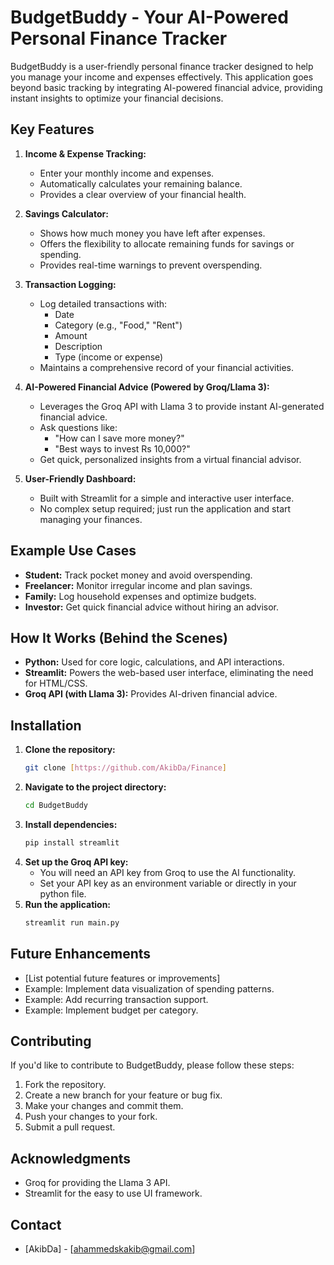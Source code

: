 # BudgetBuddy - Your AI-Powered Personal Finance Tracker

BudgetBuddy is a user-friendly personal finance tracker designed to help you manage your income and expenses effectively. This application goes beyond basic tracking by integrating AI-powered financial advice, providing instant insights to optimize your financial decisions.

## Key Features

1.  **Income & Expense Tracking:**
    * Enter your monthly income and expenses.
    * Automatically calculates your remaining balance.
    * Provides a clear overview of your financial health.

2.  **Savings Calculator:**
    * Shows how much money you have left after expenses.
    * Offers the flexibility to allocate remaining funds for savings or spending.
    * Provides real-time warnings to prevent overspending.

3.  **Transaction Logging:**
    * Log detailed transactions with:
        * Date
        * Category (e.g., "Food," "Rent")
        * Amount
        * Description
        * Type (income or expense)
    * Maintains a comprehensive record of your financial activities.

4.  **AI-Powered Financial Advice (Powered by Groq/Llama 3):**
    * Leverages the Groq API with Llama 3 to provide instant AI-generated financial advice.
    * Ask questions like:
        * "How can I save more money?"
        * "Best ways to invest Rs 10,000?"
    * Get quick, personalized insights from a virtual financial advisor.

5.  **User-Friendly Dashboard:**
    * Built with Streamlit for a simple and interactive user interface.
    * No complex setup required; just run the application and start managing your finances.

## Example Use Cases

* **Student:** Track pocket money and avoid overspending.
* **Freelancer:** Monitor irregular income and plan savings.
* **Family:** Log household expenses and optimize budgets.
* **Investor:** Get quick financial advice without hiring an advisor.

## How It Works (Behind the Scenes)

* **Python:** Used for core logic, calculations, and API interactions.
* **Streamlit:** Powers the web-based user interface, eliminating the need for HTML/CSS.
* **Groq API (with Llama 3):** Provides AI-driven financial advice.

## Installation

1.  **Clone the repository:**
    ```bash
    git clone [https://github.com/AkibDa/Finance]
    ```
2.  **Navigate to the project directory:**
    ```bash
    cd BudgetBuddy
    ```
3.  **Install dependencies:**
    ```bash
    pip install streamlit
    ```
4. **Set up the Groq API key:**
    * You will need an API key from Groq to use the AI functionality.
    * Set your API key as an environment variable or directly in your python file.
5.  **Run the application:**
    ```bash
    streamlit run main.py 
    ```

## Future Enhancements

* [List potential future features or improvements]
* Example: Implement data visualization of spending patterns.
* Example: Add recurring transaction support.
* Example: Implement budget per category.

## Contributing

If you'd like to contribute to BudgetBuddy, please follow these steps:

1.  Fork the repository.
2.  Create a new branch for your feature or bug fix.
3.  Make your changes and commit them.
4.  Push your changes to your fork.
5.  Submit a pull request.


## Acknowledgments

* Groq for providing the Llama 3 API.
* Streamlit for the easy to use UI framework.

## Contact

* [AkibDa] - [ahammedskakib@gmail.com]
